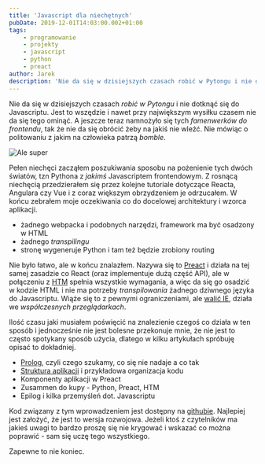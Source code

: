 ```yaml
---
title: 'Javascript dla niechętnych'
pubDate: 2019-12-01T14:03:00.002+01:00
tags:
    - programowanie
    - projekty
    - javascript
    - python
    - preact
author: Jarek
description: 'Nie da się w dzisiejszych czasach robić w Pytongu i nie dotknąć się do Javascriptu.'
---
```


Nie da się w dzisiejszych czasach _robić w Pytongu_ i nie dotknąć się do Javascriptu. Jest to wszędzie i nawet przy największym wysiłku czasem nie da się tego ominąć. A jeszcze teraz namnożyło się tych _famenwerków do frontendu_, tak że nie da się obrócić żeby na jakiś nie wleźć. Nie mówiąc o politowaniu z jakim na człowieka patrzą _bomble_.

![Ale super](https://1.bp.blogspot.com/-SpZJNx6kzzU/XeOe549_lHI/AAAAAAAAHHI/Lt8IXqKnve0UR5xB9X5jLqNfZkddhXScQCKgBGAsYHg/s800/IMG_0229.JPG)

Pełen niechęci zacząłem poszukiwania sposobu na pożenienie tych dwóch światów, tzn Pythona z _jakimś_ Javascriptem frontendowym. Z rosnącą niechęcią przedzierałem się przez kolejne tutoriale dotyczące Reacta, Angulara czy Vue i z coraz większym obrzydzeniem je odrzucałem. W końcu zebrałem moje oczekiwania co do docelowej architektury i wzorca aplikacji.

-   żadnego webpacka i podobnych narzędzi, framework ma być osadzony w HTML
-   żadnego _transpilingu_
-   stronę wygeneruje Python i tam też będzie zrobiony routing

Nie było łatwo, ale w końcu znalazłem. Nazywa się to [Preact](https://preactjs.com/) i działa na tej samej zasadzie co React (oraz implementuje dużą część API), ale w połączeniu z [HTM](https://github.com/developit/htm) spełnia wszystkie wymagania, a więc da się go osadzić w kodzie HTML i nie ma potrzeby _transpilowania_ żadnego dziwnego języka do Javascriptu. Wiąże się to z pewnymi ograniczeniami, ale [walić IE](https://caniuse.com/#feat=es6-module), działa we _współczesnych przeglądarkach_.

Ilość czasu jaki musiałem poświęcić na znalezienie czegoś co działa w ten sposób i jednocześnie nie jest bolesne przekonuje mnie, że nie jest to często spotykany sposób użycia, dlatego w kilku artykułach spróbuję opisać to dokładniej.

-   [Prolog](/python-preact-htm-prolog/), czyli czego szukamy, co się nie nadaje a co tak
-   [Struktura aplikacji](/preact-python-htm-struktura-aplikacji/) i przykładowa organizacja kodu
-   Komponenty aplikacji w Preact
-   Zusammen do kupy - Python, Preact, HTM
-   Epilog i kilka przemyśleń dot. Javascriptu

Kod związany z tym wprowadzeniem jest dostępny na [githubie](https://github.com/zgoda/polls). Najlepiej jest założyć, że jest to wersja rozwojowa. Jeżeli ktoś z czytelników ma jakieś uwagi to bardzo proszę się nie krygować i wskazać co można poprawić - sam się uczę tego wszystkiego.

Zapewne to nie koniec.
